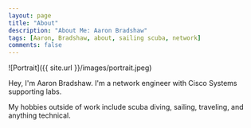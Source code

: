 ```yaml
---
layout: page
title: "About"
description: "About Me: Aaron Bradshaw"
tags: [Aaron, Bradshaw, about, sailing scuba, network]
comments: false
---
```


![Portrait]({{ site.url }}/images/portrait.jpeg)

Hey, I'm Aaron Bradshaw. I'm a network engineer with Cisco Systems supporting labs.  

My hobbies outside of work include scuba diving, sailing, traveling, and anything technical.
